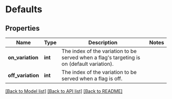 # Defaults

## Properties
Name | Type | Description | Notes
------------ | ------------- | ------------- | -------------
**on_variation** | **int** | The index of the variation to be served when a flag&#39;s targeting is on (default variation). | 
**off_variation** | **int** | The index of the variation to be served when a flag is off. | 

[[Back to Model list]](../README.md#documentation-for-models) [[Back to API list]](../README.md#documentation-for-api-endpoints) [[Back to README]](../README.md)


